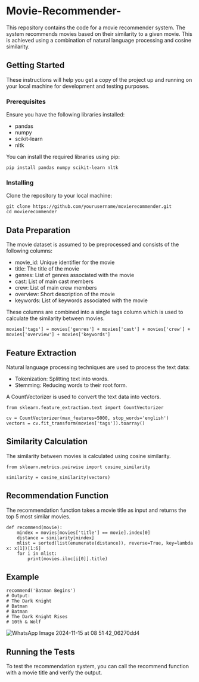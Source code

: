 # Movie-Recommender-
This repository contains the code for a movie recommender system. The system recommends movies based on their similarity to a given movie. This is achieved using a combination of natural language processing and cosine similarity.
## Getting Started
These instructions will help you get a copy of the project up and running on your local machine for development and testing purposes.
### Prerequisites
Ensure you have the following libraries installed:
* pandas
* numpy
* scikit-learn
* nltk

You can install the required libraries using pip:
```
pip install pandas numpy scikit-learn nltk
```
### Installing
Clone the repository to your local machine:
```
git clone https://github.com/yourusername/movierecommender.git
cd movierecommender
```
## Data Preparation
The movie dataset is assumed to be preprocessed and consists of the following columns:

* movie_id: Unique identifier for the movie
* title: The title of the movie
* genres: List of genres associated with the movie
* cast: List of main cast members
* crew: List of main crew members
* overview: Short description of the movie
* keywords: List of keywords associated with the movie

These columns are combined into a single tags column which is used to calculate the similarity between movies.
```
movies['tags'] = movies['genres'] + movies['cast'] + movies['crew'] + movies['overview'] + movies['keywords']
```
## Feature Extraction
Natural language processing techniques are used to process the text data:

* Tokenization: Splitting text into words.
* Stemming: Reducing words to their root form.

A CountVectorizer is used to convert the text data into vectors.
```
from sklearn.feature_extraction.text import CountVectorizer

cv = CountVectorizer(max_features=5000, stop_words='english')
vectors = cv.fit_transform(movies['tags']).toarray()
```
## Similarity Calculation
The similarity between movies is calculated using cosine similarity.
```
from sklearn.metrics.pairwise import cosine_similarity

similarity = cosine_similarity(vectors)
```
## Recommendation Function
The recommendation function takes a movie title as input and returns the top 5 most similar movies.
```
def recommend(movie):
    mindex = movies[movies['title'] == movie].index[0]
    distance = similarity[mindex]
    mlist = sorted(list(enumerate(distance)), reverse=True, key=lambda x: x[1])[1:6]
    for i in mlist:
        print(movies.iloc[i[0]].title)
```
## Example
```
recommend('Batman Begins')
# Output:
# The Dark Knight
# Batman
# Batman
# The Dark Knight Rises
# 10th & Wolf
```

![WhatsApp Image 2024-11-15 at 08 51 42_06270dd4](https://github.com/user-attachments/assets/0a12b392-8f27-4d50-b947-7270a76844f7)

## Running the Tests
To test the recommendation system, you can call the recommend function with a movie title and verify the output.
